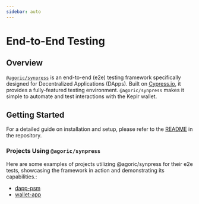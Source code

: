 ```yaml
---
sidebar: auto
---
```


# End-to-End Testing

## Overview

[`@agoric/synpress`](https://github.com/agoric-labs/synpress) is an end-to-end (e2e) testing framework specifically designed for Decentralized Applications (DApps). Built on [Cypress.io](https://www.cypress.io/), it provides a fully-featured testing environment. `@agoric/synpress` makes it simple to automate and test interactions with the Keplr wallet.

## Getting Started

For a detailed guide on installation and setup, please refer to the [README](https://github.com/agoric-labs/synpress/blob/dev/README.md) in the repository.

### Projects Using `@agoric/synpress`

Here are some examples of projects utilizing @agoric/synpress for their e2e tests, showcasing the framework in action and demonstrating its capabilities.:

- [dapp-psm](https://github.com/Agoric/dapp-psm/tree/main/tests/e2e)
- [wallet-app](https://github.com/frazarshad/wallet-app/tree/main/test/e2e)

